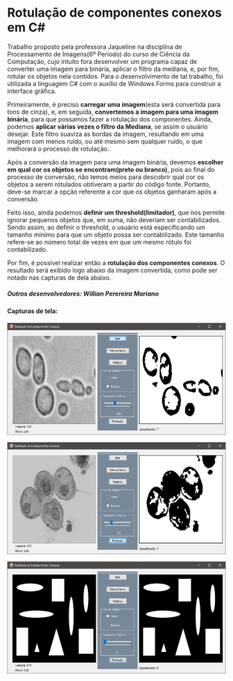# Rotulação de componentes conexos em C#

  Trabalho proposto pela professora Jaqueline na disciplina de Processamento de Imagens(6º Período) do curso de Ciência da Computação, cujo intuito fora desenvolver um programa capaz de converter uma imagem para binária, aplicar o filtro da mediana, e, por fim, rotular os objetos nela contidos. Para o desenvolvimento de tal trabalho, foi utilizada a linguagem C# com o auxílio de Windows Forms para construir a interface gráfica.

  Primeiramente, é preciso **carregar uma imagem**(esta será convertida para tons de cinza), e, em seguida, **convertemos a imagem para uma imagem binária**, para que possamos fazer a rotulação dos componentes. Ainda, podemos **aplicar várias vezes o filtro da Mediana**, se assim o usuário desejar. Este filtro suaviza as bordas da imagem, resultando em uma imagem com menos ruído, ou até mesmo sem qualquer ruído, o que melhorará o processo de rotulação.

  Após a conversão da imagem para uma imagem binária, devemos **escolher em qual cor os objetos se encontram(preto ou branco)**, pois ao final do processo de conversão, não temos meios para descobrir qual cor os objetos a serem rotulados obtiveram a partir do código fonte. Portanto, deve-se marcar a opção referente a cor que os objetos ganharam após a conversão. 

  Feito isso, ainda podemos **definir um threshold(limitador)**, que nos permite ignorar pequenos objetos que, em suma, não deveriam ser contabilizados. Sendo assim, ao definir o threshold, o usuário está especificando um tamanho mínimo para que um objeto possa ser contabilizado. Este tamanho refere-se ao número total de vezes em que um mesmo rótulo foi contabilizado.

  Por fim, é possível realizar então a **rotulação dos componentes conexos**. O resultado será exibido logo abaixo da imagem convertida, como pode ser notado nas capturas de dela abaixo.

##### Outros desenvolvedores: Willian Perereira Mariano

#### Capturas de tela:

![Captura 1](screenshots/captura1.png)

![Captura 2](screenshots/captura2.png)

![Captura 3](screenshots/captura3.png)
